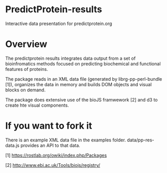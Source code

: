 PredictProtein-results
======================

Interactive data presentation for predictprotein.org

Overview
===========

The predictprotein results integrates data output from a set of bioinfromatics methods focused on predicting biochemical and functional features of proteins.

The package reads in an XML data file (generated by librg-pp-perl-bundle [1]), organizes the data in memory and builds DOM objects and visual blocks on demand. 

The package does extensive use of the bioJS framwework [2] and d3 to create hte visual components. 

If you want to fork it
======================

There is an example XML data file in the examples folder. data/pp-res-data.js provides an API to that data. 




[1] https://rostlab.org/owiki/index.php/Packages

[2] http://www.ebi.ac.uk/Tools/biojs/registry/

